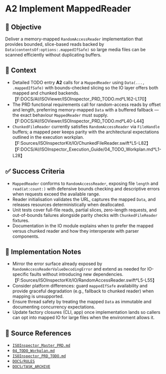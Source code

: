 # A2 Implement MappedReader

## 🎯 Objective

Deliver a memory-mapped `RandomAccessReader` implementation that provides bounded, slice-based reads backed by `Data(contentsOf:options:.mappedIfSafe)` so large media files can be scanned efficiently without duplicating buffers.

## 🧩 Context

- Detailed TODO entry **A2** calls for a `MappedReader` using `Data(..., .mappedIfSafe)` with bounds-checked slicing so the IO layer offers both mapped and chunked backends.【F:DOCS/AI/ISOViewer/ISOInspector_PRD_TODO.md†L162-L170】
- The PRD functional requirements call for random-access reads by offset and length, preferring memory-mapped `Data` with a buffered fallback — the exact behaviour `MappedReader` must supply.【F:DOCS/AI/ISOViewer/ISOInspector_PRD_TODO.md†L40-L44】
- `ChunkedFileReader` currently satisfies `RandomAccessReader` via `FileHandle` buffers; a mapped peer keeps parity with the architectural expectations outlined in the execution workplan.【F:Sources/ISOInspectorKit/IO/ChunkedFileReader.swift†L5-L82】【F:DOCS/AI/ISOInspector_Execution_Guide/04_TODO_Workplan.md†L1-L28】

## ✅ Success Criteria

- `MappedReader` conforms to `RandomAccessReader`, exposing file `length` and `read(at:count:)` with defensive bounds checking and descriptive errors when requests exceed the available range.
- Reader initialisation validates the URL, captures the mapped `Data`, and releases resources deterministically when deallocated.
- Unit tests cover full-file reads, partial slices, zero-length requests, and out-of-bounds failures alongside parity checks with `ChunkedFileReader` fixtures.
- Documentation in the IO module explains when to prefer the mapped versus chunked reader and how they interoperate with
  parser components.

## 🔧 Implementation Notes

- Mirror the error surface already exposed by `RandomAccessReaderValueDecodingError` and extend as needed for IO-specific faults without introducing new dependencies.【F:Sources/ISOInspectorKit/IO/RandomAccessReader.swift†L5-L55】
- Consider platform differences: guard `mappedIfSafe` availability and provide graceful degradation (e.g., fallback to chunked reader) when mapping is unsupported.
- Ensure thread safety by treating the mapped `Data` as immutable and documenting concurrency expectations.
- Update factory closures (CLI, app) once implementation lands so callers can opt into mapped IO for large files when
  the environment allows it.

## 🧠 Source References

- [`ISOInspector_Master_PRD.md`](../AI/ISOViewer/ISOInspector_PRD_Full/ISOInspector_Master_PRD.md)
- [`04_TODO_Workplan.md`](../AI/ISOInspector_Execution_Guide/04_TODO_Workplan.md)
- [`ISOInspector_PRD_TODO.md`](../AI/ISOViewer/ISOInspector_PRD_TODO.md)
- [`DOCS/RULES`](../RULES)
- [`DOCS/TASK_ARCHIVE`](../TASK_ARCHIVE)
